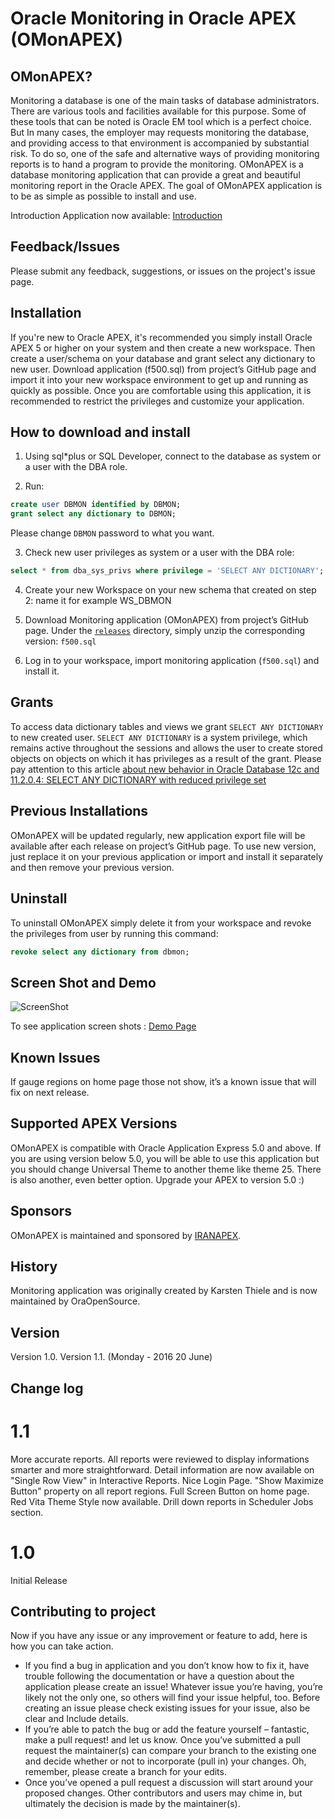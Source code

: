 # Oracle Monitoring in Oracle APEX (OMonAPEX)

## OMonAPEX?
Monitoring a database is one of the main tasks of database administrators. There are various tools and facilities available for this purpose. Some of these tools that can be noted is Oracle EM tool which is a perfect choice. But In many cases, the employer may requests monitoring the database, and providing access to that environment is accompanied by substantial risk. To do so, one of the safe and alternative ways of providing monitoring reports is to hand a program to provide the monitoring. OMonAPEX is a database monitoring application that can provide a great and beautiful monitoring report in the Oracle APEX. The goal of OMonAPEX application is to be as simple as possible to install and use.


Introduction Application now available: [Introduction](https://apex.oracle.com/pls/apex/f?p=63389:1)


## Feedback/Issues
Please submit any feedback, suggestions, or issues on the project's issue page.

## Installation
If you're new to Oracle APEX, it's recommended you simply install Oracle APEX 5 or higher on your system and then create a new workspace. Then create a user/schema on your database and grant select any dictionary to new user. Download application (f500.sql) from project’s GitHub page and import it into your new workspace environment to get up and running as quickly as possible. Once you are comfortable using this application, it is recommended to restrict the privileges and customize your application.

## How to download and install
1. Using sql*plus or SQL Developer, connect to the database as system or a user with the DBA role.

2. Run:

```sql
create user DBMON identified by DBMON;
grant select any dictionary to DBMON;
```

Please change `DBMON` password to what you want.

3. Check new user privileges as system or a user with the DBA role:

```sql
select * from dba_sys_privs where privilege = 'SELECT ANY DICTIONARY';
```

4. Create your new Workspace on your new schema that created on step 2: name it for example WS_DBMON

5. Download Monitoring application (OMonAPEX) from project’s GitHub page. Under the [`releases`](/Release) directory, simply unzip the corresponding version: `f500.sql`

6. Log in to your workspace, import monitoring application (`f500.sql`) and install it.


## Grants
To access data dictionary tables and views we grant `SELECT ANY DICTIONARY` to new created user. `SELECT ANY DICTIONARY` is a system privilege, which remains active throughout the sessions and allows the user to create stored objects on objects on which it has privileges as a result of the grant.
Please pay attention to this article [about new behavior in Oracle Database 12c and 11.2.0.4: SELECT ANY DICTIONARY with reduced privilege set](https://blogs.oracle.com/UPGRADE/entry/change_in_12c_select_any)


## Previous Installations
OMonAPEX will be updated regularly, new application export file will be available after each release on project’s GitHub page. To use new version, just replace it on your previous application or import and install it separately and then remove your previous version.


## Uninstall
To uninstall OMonAPEX simply delete it from your workspace and revoke the privileges from user by running this command:
```sql
revoke select any dictionary from dbmon;
```

## Screen Shot and Demo
![ScreenShot](https://cloud.githubusercontent.com/assets/13412866/16200150/57bc5ae2-3721-11e6-874c-81b0d48292dd.png)

To see application screen shots : [Demo Page](http://iranapex.ir/database-monitoring-in-oracle-apex5/)


## Known Issues
If gauge regions on home page those not show, it’s a known issue that will fix on next release.


## Supported APEX Versions
OMonAPEX is compatible with Oracle Application Express 5.0 and above. If you are using version below 5.0, you will be able to use this application but you should change Universal Theme to another theme like theme 25. There is also another, even better option. Upgrade your APEX to version 5.0 :)


## Sponsors
OMonAPEX is maintained and sponsored by [IRANAPEX](http://www.iranapex.ir).


## History
Monitoring application was originally created by Karsten Thiele and is now maintained by OraOpenSource.


## Version
Version 1.0. 
Version 1.1. (Monday - 2016 20 June)

## Change log

# 1.1
More accurate reports. All reports were reviewed to display informations smarter and more straightforward.
Detail information are now available on "Single Row View" in Interactive Reports.
Nice Login Page.
"Show Maximize Button" property on all report regions. 
Full Screen Button on home page.
Red Vita Theme Style now available.
Drill down reports in Scheduler Jobs section.

# 1.0
Initial Release

## Contributing to project
Now if you have any issue or any improvement or feature to add, here is how you can take action.

-	If you find a bug in application and you don’t know how to fix it, have trouble following the documentation or have a question about the application please create an issue! Whatever issue you’re having, you’re likely not the only one, so others will find your issue helpful, too. Before creating an issue please check existing issues for your issue, also be clear and Include details.
-	If you’re able to patch the bug or add the feature yourself – fantastic, make a pull request! and let us know. Once you’ve submitted a pull request the maintainer(s) can compare your branch to the existing one and decide whether or not to incorporate (pull in) your changes. Oh, remember, please create a branch for your edits.
-	Once you’ve opened a pull request a discussion will start around your proposed changes. Other contributors and users may chime in, but ultimately the decision is made by the maintainer(s).
